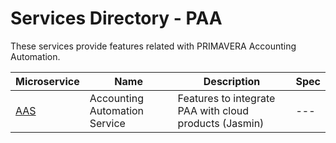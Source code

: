# Services Directory - PAA

These services provide features related with PRIMAVERA Accounting Automation.

| Microservice | Name | Description | Spec |
| - | - | - | - |
| [AAS](./aas.md) | Accounting Automation Service | Features to integrate PAA with cloud products (Jasmin) | --- |
